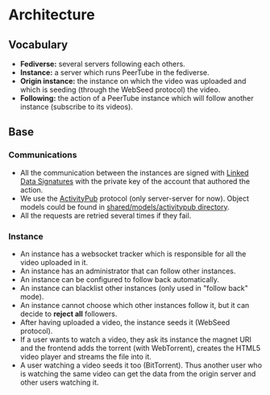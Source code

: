 # Architecture

## Vocabulary

  - **Fediverse:** several servers following each others.
  - **Instance:** a server which runs PeerTube in the fediverse.
  - **Origin instance:** the instance on which the video was uploaded and which
    is seeding (through the WebSeed protocol) the video.
  - **Following:** the action of a PeerTube instance which will follow another
    instance (subscribe to its videos).

## Base

### Communications
  * All the communication between the instances are signed with [Linked Data
    Signatures](https://w3c-dvcg.github.io/ld-signatures/) with the private key
    of the account that authored the action.
  * We use the [ActivityPub](https://www.w3.org/TR/activitypub/) protocol (only
    server-server for now). Object models could be found in
    [shared/models/activitypub
    directory](https://github.com/Chocobozzz/PeerTube/tree/develop/shared/models/activitypub).
  * All the requests are retried several times if they fail.

### Instance
  * An instance has a websocket tracker which is responsible for all the video
    uploaded in it.
  * An instance has an administrator that can follow other instances.
  * An instance can be configured to follow back automatically.
  * An instance can blacklist other instances (only used in "follow back"
    mode).
  * An instance cannot choose which other instances follow it, but it can
    decide to **reject all** followers.
  * After having uploaded a video, the instance seeds it (WebSeed protocol).
  * If a user wants to watch a video, they ask its instance the magnet URI and
    the frontend adds the torrent (with WebTorrent), creates the HTML5 video
    player and streams the file into it.
  * A user watching a video seeds it too (BitTorrent). Thus another user who is
    watching the same video can get the data from the origin server and other
    users watching it.
